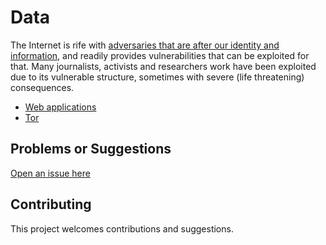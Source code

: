 # Data

The Internet is rife with [adversaries that are after our identity and information](../../threat-modelling/DA-threat-model/adversaries), and readily provides vulnerabilities that can be exploited for that. Many journalists, activists and researchers work have been exploited due to its vulnerable structure, sometimes with severe (life threatening) consequences. 

* [Web applications](Web-applications.md)
* [Tor](Tor.md)


## Problems or Suggestions

[Open an issue here](https://github.com/tymyrddin/orchard/issues)

## Contributing

This project welcomes contributions and suggestions. 